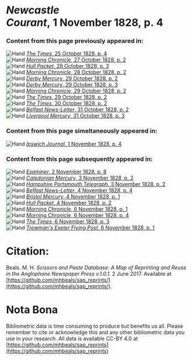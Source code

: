 # *Newcastle Courant*, 1 November 1828, p. 4  
  
### Content from this page previously appeared in:  
![Hand](http://scissorsandpaste.net/wp-content/uploads/2017/06/smallhandpointer.png) [*The Times*, 25 October 1828, p. 4](https://mhbeals.github.io/sap_html/The-Times/The-Times-25-October-1828-p-4)  
![Hand](http://scissorsandpaste.net/wp-content/uploads/2017/06/smallhandpointer.png) [*Morning Chronicle*, 27 October 1828, p. 2](https://mhbeals.github.io/sap_html/Morning-Chronicle/Morning-Chronicle-27-October-1828-p-2)  
![Hand](http://scissorsandpaste.net/wp-content/uploads/2017/06/smallhandpointer.png) [*Hull Packet*, 28 October 1828, p. 3](https://mhbeals.github.io/sap_html/Hull-Packet/Hull-Packet-28-October-1828-p-3)  
![Hand](http://scissorsandpaste.net/wp-content/uploads/2017/06/smallhandpointer.png) [*Morning Chronicle*, 28 October 1828, p. 2](https://mhbeals.github.io/sap_html/Morning-Chronicle/Morning-Chronicle-28-October-1828-p-2)  
![Hand](http://scissorsandpaste.net/wp-content/uploads/2017/06/smallhandpointer.png) [*Derby Mercury*, 29 October 1828, p. 2](https://mhbeals.github.io/sap_html/Derby-Mercury/Derby-Mercury-29-October-1828-p-2)  
![Hand](http://scissorsandpaste.net/wp-content/uploads/2017/06/smallhandpointer.png) [*Derby Mercury*, 29 October 1828, p. 3](https://mhbeals.github.io/sap_html/Derby-Mercury/Derby-Mercury-29-October-1828-p-3)  
![Hand](http://scissorsandpaste.net/wp-content/uploads/2017/06/smallhandpointer.png) [*Morning Chronicle*, 29 October 1828, p. 2](https://mhbeals.github.io/sap_html/Morning-Chronicle/Morning-Chronicle-29-October-1828-p-2)  
![Hand](http://scissorsandpaste.net/wp-content/uploads/2017/06/smallhandpointer.png) [*The Times*, 29 October 1828, p. 2](https://mhbeals.github.io/sap_html/The-Times/The-Times-29-October-1828-p-2)  
![Hand](http://scissorsandpaste.net/wp-content/uploads/2017/06/smallhandpointer.png) [*The Times*, 30 October 1828, p. 2](https://mhbeals.github.io/sap_html/The-Times/The-Times-30-October-1828-p-2)  
![Hand](http://scissorsandpaste.net/wp-content/uploads/2017/06/smallhandpointer.png) [*Belfast News-Letter*, 31 October 1828, p. 2](https://mhbeals.github.io/sap_html/Belfast-News-Letter/Belfast-News-Letter-31-October-1828-p-2)  
![Hand](http://scissorsandpaste.net/wp-content/uploads/2017/06/smallhandpointer.png) [*Liverpool Mercury*, 31 October 1828, p. 3](https://mhbeals.github.io/sap_html/Liverpool-Mercury/Liverpool-Mercury-31-October-1828-p-3)  
  
### Content from this page simeltaneously appeared in:  
![Hand](http://scissorsandpaste.net/wp-content/uploads/2017/06/smallhandpointer.png) [*Ipswich Journal*, 1 November 1828, p. 4](https://mhbeals.github.io/sap_html/Ipswich-Journal/Ipswich-Journal-1-November-1828-p-4)  
  
### Content from this page subsequently appeared in:  
![Hand](http://scissorsandpaste.net/wp-content/uploads/2017/06/smallhandpointer.png) [*Examiner*, 2 November 1828, p. 8](https://mhbeals.github.io/sap_html/Examiner/Examiner-2-November-1828-p-8)  
![Hand](http://scissorsandpaste.net/wp-content/uploads/2017/06/smallhandpointer.png) [*Caledonian Mercury*, 3 November 1828, p. 2](https://mhbeals.github.io/sap_html/Caledonian-Mercury/Caledonian-Mercury-3-November-1828-p-2)  
![Hand](http://scissorsandpaste.net/wp-content/uploads/2017/06/smallhandpointer.png) [*Hampshire Portsmouth Telegraph*, 3 November 1828, p. 2](https://mhbeals.github.io/sap_html/Hampshire-Portsmouth-Telegraph/Hampshire-Portsmouth-Telegraph-3-November-1828-p-2)  
![Hand](http://scissorsandpaste.net/wp-content/uploads/2017/06/smallhandpointer.png) [*Belfast News-Letter*, 4 November 1828, p. 4](https://mhbeals.github.io/sap_html/Belfast-News-Letter/Belfast-News-Letter-4-November-1828-p-4)  
![Hand](http://scissorsandpaste.net/wp-content/uploads/2017/06/smallhandpointer.png) [*Bristol Mercury*, 4 November 1828, p. 1](https://mhbeals.github.io/sap_html/Bristol-Mercury/Bristol-Mercury-4-November-1828-p-1)  
![Hand](http://scissorsandpaste.net/wp-content/uploads/2017/06/smallhandpointer.png) [*Hull Packet*, 4 November 1828, p. 2](https://mhbeals.github.io/sap_html/Hull-Packet/Hull-Packet-4-November-1828-p-2)  
![Hand](http://scissorsandpaste.net/wp-content/uploads/2017/06/smallhandpointer.png) [*Morning Chronicle*, 6 November 1828, p. 1](https://mhbeals.github.io/sap_html/Morning-Chronicle/Morning-Chronicle-6-November-1828-p-1)  
![Hand](http://scissorsandpaste.net/wp-content/uploads/2017/06/smallhandpointer.png) [*Morning Chronicle*, 6 November 1828, p. 4](https://mhbeals.github.io/sap_html/Morning-Chronicle/Morning-Chronicle-6-November-1828-p-4)  
![Hand](http://scissorsandpaste.net/wp-content/uploads/2017/06/smallhandpointer.png) [*The Times*, 6 November 1828, p. 3](https://mhbeals.github.io/sap_html/The-Times/The-Times-6-November-1828-p-3)  
![Hand](http://scissorsandpaste.net/wp-content/uploads/2017/06/smallhandpointer.png) [*Trewman's Exeter Flying Post*, 6 November 1828, p. 1](https://mhbeals.github.io/sap_html/Trewman's-Exeter-Flying-Post/Trewman's-Exeter-Flying-Post-6-November-1828-p-1)  


# Citation: 

Beals. M. H. *Scissors and Paste Database: A Map of Reprinting and Reuse in the Anglophone Newspaper Press v.1.0.1.* 2 June 2017. Available at [https://github.com/mhbeals/sap_reprints/](https://github.com/mhbeals/sap_reprints/). 

# Nota Bona

Bibliometric data is time consuming to produce but benefits us all. Please remember to cite or acknowledge this and any other bibliometric data you use in your research. All data is available CC-BY 4.0 at [https://github.com/mhbeals/sap_reprints](https://github.com/mhbeals/sap_reprints)